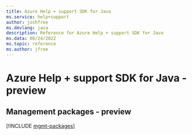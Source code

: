```yaml
---
title: Azure Help + support SDK for Java
ms.service: help+support
author: joshfree
ms.devlang: java
description: Reference for Azure Help + support SDK for Java
ms.data: 08/24/2022
ms.topic: reference
ms.author: jfree
---
```

# Azure Help + support SDK for Java - preview

## Management packages - preview
[!INCLUDE [mgmt-packages](help-+-support-mgmt-index.md)]